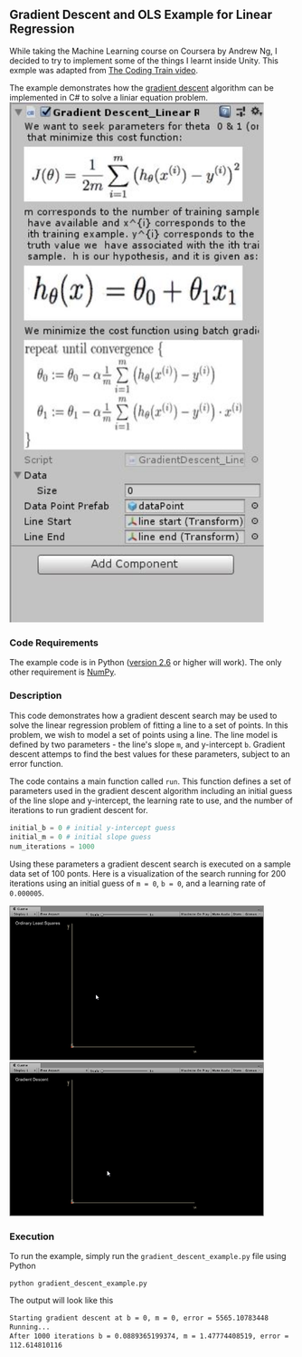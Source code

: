 ## Gradient Descent and OLS Example for Linear Regression
While taking the Machine Learning course on Coursera by Andrew Ng, I decided to try to implement some of the things I learnt inside Unity. This exmple was adapted from [The Coding Train video](https://www.youtube.com/watch?v=L-Lsfu4ab74).

The example demonstrates how the [gradient descent](http://en.wikipedia.org/wiki/Gradient_descent) algorithm can be implemented in C# to solve a liniar equation problem.  
<img src="https://github.com/eman-insilico/Unity-ML-gradient-descent-OLS-liniar-regression/blob/master/Gradient%20Descent%20inspector.JPG" width="450">

### Code Requirements
The example code is in Python ([version 2.6](https://www.python.org/doc/versions/) or higher will work). The only other requirement is [NumPy](http://www.numpy.org/).

### Description
This code demonstrates how a gradient descent search may be used to solve the linear regression problem of fitting a line to a set of points. In this problem, we wish to model a set of points using a line. The line model is defined by two parameters - the line's slope `m`, and y-intercept `b`. Gradient descent attemps to find the best values for these parameters, subject to an error function.

The code contains a main function called `run`. This function defines a set of parameters used in the gradient descent algorithm including an initial guess of the line slope and y-intercept, the learning rate to use, and the number of iterations to run gradient descent for. 

```python
initial_b = 0 # initial y-intercept guess
initial_m = 0 # initial slope guess
num_iterations = 1000
``` 

Using these parameters a gradient descent search is executed on a sample data set of 100 ponts. Here is a visualization of the search running for 200 iterations using an initial guess of `m = 0`, `b = 0`, and a learning rate of `0.000005`.

<img src="https://github.com/eman-insilico/Unity-ML-gradient-descent-OLS-liniar-regression/blob/master/OLS.gif" width="450">

<img src="https://github.com/eman-insilico/Unity-ML-gradient-descent-OLS-liniar-regression/blob/master/Gradient%20Descent.gif" width="450">

### Execution
To run the example, simply run the `gradient_descent_example.py` file using Python

```
python gradient_descent_example.py
```

The output will look like this

```
Starting gradient descent at b = 0, m = 0, error = 5565.10783448
Running...
After 1000 iterations b = 0.0889365199374, m = 1.47774408519, error = 112.614810116
```

